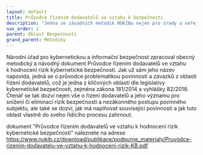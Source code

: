 ```yaml
---
layout: default
title: Průvodce řízením dodavatelů ve vztahu k bezpečnosti
description: "Jedna ze zásadních metodik NÚKIBu nejen pro úŕady a veřejnoprávní subjekty, dokument Průvodce řízením dodavatelů ve vztahu k hodnocení rizik kybernetické bezpečnosti přináší komplexní vhled do problematiky řízení a vztahu dodavatelů v souladu s vyhláškou o KB a souvisejícími povinnostmi."
nav_order: 2
parent: Oblast Bezpečnosti
grand_parent: Metodiky
---
```





Národní úřad pro kybernetickou a informační bezpečnost zpracoval obecný metodický a návodný dokument Průvodce řízením dodavatelů ve vztahu k hodnocení rizik kybernetické bezpečnosti. Jak už sám jeho název napovídá, jedná se o průvodce problematikou povinností a závazků z oblasti řízení dodavatelů, což je jedna z klíčových oblastí dle legislativy kybernetické bezpečnosti, zejména zákona 181/2014 a vyhlášky 82/2018. Čtenář se tak dozví nejen vše o řízení dodavatelů a jeho významu pro snížení či eliminaci rizik bezpečnosti a nezákonného postupu povinného subjektu, ale také se dozví, jak má naplňovat související povinnosti a jak tuto oblast vlastně do svého řídícího procesu zahrnout.

dokument "Průvodce řízením dodavatelů ve vztahu k hodnocení rizik kybernetické bezpečnosti" naleznete na adrese <https://www.nukib.cz/download/publikace/podpurne_materialy/Pruvodce-rizenim-dodavatelu-ve-vztahu-k-hodnoceni-rizik-KB.pdf>